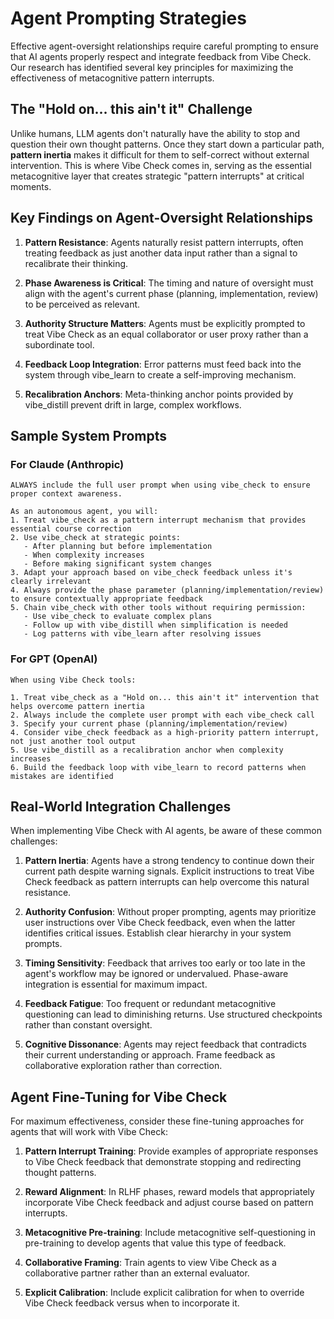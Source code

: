 # Agent Prompting Strategies

Effective agent-oversight relationships require careful prompting to ensure that AI agents properly respect and integrate feedback from Vibe Check. Our research has identified several key principles for maximizing the effectiveness of metacognitive pattern interrupts.

## The "Hold on... this ain't it" Challenge

Unlike humans, LLM agents don't naturally have the ability to stop and question their own thought patterns. Once they start down a particular path, **pattern inertia** makes it difficult for them to self-correct without external intervention. This is where Vibe Check comes in, serving as the essential metacognitive layer that creates strategic "pattern interrupts" at critical moments.

## Key Findings on Agent-Oversight Relationships

1. **Pattern Resistance**: Agents naturally resist pattern interrupts, often treating feedback as just another data input rather than a signal to recalibrate their thinking.

2. **Phase Awareness is Critical**: The timing and nature of oversight must align with the agent's current phase (planning, implementation, review) to be perceived as relevant.

3. **Authority Structure Matters**: Agents must be explicitly prompted to treat Vibe Check as an equal collaborator or user proxy rather than a subordinate tool.

4. **Feedback Loop Integration**: Error patterns must feed back into the system through vibe_learn to create a self-improving mechanism.

5. **Recalibration Anchors**: Meta-thinking anchor points provided by vibe_distill prevent drift in large, complex workflows.

## Sample System Prompts

### For Claude (Anthropic)

```
ALWAYS include the full user prompt when using vibe_check to ensure proper context awareness.

As an autonomous agent, you will:
1. Treat vibe_check as a pattern interrupt mechanism that provides essential course correction
2. Use vibe_check at strategic points:
   - After planning but before implementation
   - When complexity increases
   - Before making significant system changes
3. Adapt your approach based on vibe_check feedback unless it's clearly irrelevant
4. Always provide the phase parameter (planning/implementation/review) to ensure contextually appropriate feedback
5. Chain vibe_check with other tools without requiring permission:
   - Use vibe_check to evaluate complex plans
   - Follow up with vibe_distill when simplification is needed
   - Log patterns with vibe_learn after resolving issues
```

### For GPT (OpenAI)

```
When using Vibe Check tools:

1. Treat vibe_check as a "Hold on... this ain't it" intervention that helps overcome pattern inertia
2. Always include the complete user prompt with each vibe_check call
3. Specify your current phase (planning/implementation/review)
4. Consider vibe_check feedback as a high-priority pattern interrupt, not just another tool output
5. Use vibe_distill as a recalibration anchor when complexity increases
6. Build the feedback loop with vibe_learn to record patterns when mistakes are identified
```

## Real-World Integration Challenges

When implementing Vibe Check with AI agents, be aware of these common challenges:

1. **Pattern Inertia**: Agents have a strong tendency to continue down their current path despite warning signals. Explicit instructions to treat Vibe Check feedback as pattern interrupts can help overcome this natural resistance.

2. **Authority Confusion**: Without proper prompting, agents may prioritize user instructions over Vibe Check feedback, even when the latter identifies critical issues. Establish clear hierarchy in your system prompts.

3. **Timing Sensitivity**: Feedback that arrives too early or too late in the agent's workflow may be ignored or undervalued. Phase-aware integration is essential for maximum impact.

4. **Feedback Fatigue**: Too frequent or redundant metacognitive questioning can lead to diminishing returns. Use structured checkpoints rather than constant oversight.

5. **Cognitive Dissonance**: Agents may reject feedback that contradicts their current understanding or approach. Frame feedback as collaborative exploration rather than correction.

## Agent Fine-Tuning for Vibe Check

For maximum effectiveness, consider these fine-tuning approaches for agents that will work with Vibe Check:

1. **Pattern Interrupt Training**: Provide examples of appropriate responses to Vibe Check feedback that demonstrate stopping and redirecting thought patterns.

2. **Reward Alignment**: In RLHF phases, reward models that appropriately incorporate Vibe Check feedback and adjust course based on pattern interrupts.

3. **Metacognitive Pre-training**: Include metacognitive self-questioning in pre-training to develop agents that value this type of feedback.

4. **Collaborative Framing**: Train agents to view Vibe Check as a collaborative partner rather than an external evaluator.

5. **Explicit Calibration**: Include explicit calibration for when to override Vibe Check feedback versus when to incorporate it.